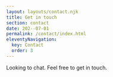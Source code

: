 ```yaml
---
layout: layouts/contact.njk
title: Get in touch
section: contact
date: 202--07-01
permalink: /contact/index.html
eleventyNavigation:
  key: Contact
  order: 3
---
```

Looking to chat. Feel free to get in touch. 